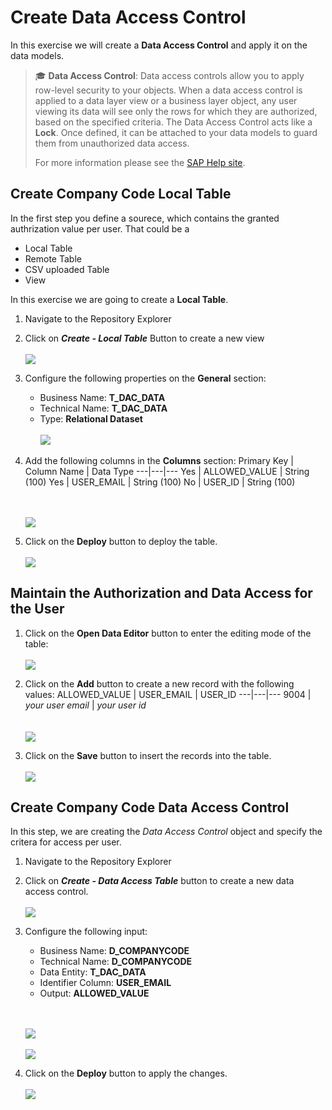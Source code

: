 # Create Data Access Control

In this exercise we will create a **Data Access Control** and apply it on the data models. 
>:mortar_board: **Data Access Control**: Data access controls allow you to apply row-level security to your objects. When a data access control is applied to a data layer view or a business layer object, any user viewing its data will see only the rows for which they are authorized, based on the specified criteria. The Data Access Control acts like a **Lock**. Once defined, it can be attached to your data models to guard them from unauthorized data access.
>
>For more information please see the [SAP Help site](https://help.sap.com/viewer/c8a54ee704e94e15926551293243fd1d/cloud/en-US/a032e51c730147c7a1fcac125b4cfe14.html).
 


## Create Company Code Local Table 
In the first step you define a sourece, which contains the granted authrization value per user.
That could be a 
- Local Table
- Remote Table
- CSV uploaded Table
- View

In this exercise we are going to create a **Local Table**.

1. Navigate to the Repository Explorer
2. Click on _**Create - Local Table**_ Button to create a new view
  <br><br>![](../images/create_dac_table_01.png)
3. Configure the following properties on the **General** section:
    - Business Name: **T_DAC_DATA**
    - Technical Name: **T_DAC_DATA**
    - Type: **Relational Dataset**
  <br><br>![](../images/create_dac_table_02.png)
  
4. Add the following columns in the **Columns** section:
    Primary Key | Column Name | Data Type
    ---|---|---
    Yes | ALLOWED_VALUE | String (100) 
    Yes | USER_EMAIL | String (100)
    No | USER_ID | String (100)
    
    <br><br>![](../images/create_dac_table_03.png)
  
5. Click on the **Deploy** button to deploy the table.
  <br><br>![](../images/create_dac_table_04.png)
  
## Maintain the Authorization and Data Access for the User 
1. Click on the **Open Data Editor** button to enter the editing mode of the table:
  <br><br>![](../images/create_dac_table_05.png)
2. Click on the **Add** button to create a new record with the following values:
   ALLOWED_VALUE | USER_EMAIL | USER_ID
   ---|---|---
   9004 | _your user email_ | _your user id_  
  <br><br>![](../images/create_dac_table_06.png)

3. Click on the **Save** button to insert the records into the table.
  <br><br>![](../images/create_dac_table_07.png)
## Create Company Code Data Access Control
In this step, we are creating the _Data Access Control_ object and specify the critera for access per user.

1. Navigate to the Repository Explorer
2. Click on _**Create - Data Access Table**_ button to create a new data access control.
  <br><br>![](../images/create_dac_01.png)
3. Configure the following input:
    - Business Name: **D_COMPANYCODE**
    - Technical Name: **D_COMPANYCODE**
    - Data Entity: **T_DAC_DATA**
    - Identifier Column: **USER_EMAIL**
    - Output: **ALLOWED_VALUE**
    
     <br><br>![](../images/create_dac_02.png)
     <br><br>![](../images/create_dac_03.png)
4. Click on the **Deploy** button to apply the changes.
    <br><br>![](../images/create_dac_04.png)
  

